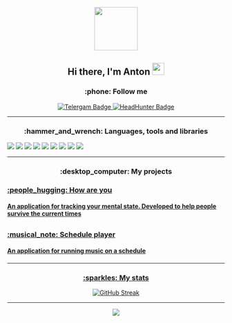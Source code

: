 
<div id="header" align="center">
  <img src="https://media.giphy.com/media/llarwdtFqG63IlqUR1/giphy.gif" width="100"/>
  <h2>Hi there, I'm Anton
  <img src="https://github.com/blackcater/blackcater/raw/main/images/Hi.gif" height="28"/></h2>
</div>


<div id="badges" align="center">
<h3  align="center">:phone: Follow me </h3>
  <a href="https://t.me/antuere">
   <img src="https://img.shields.io/badge/Telergam-blue?style=for-the-badge&logo=telegram&logoColor=white" alt="Telergam Badge"/>
  </a>
  <a href="https://rostov.hh.ru/resume/580e4db8ff0b5d83f00039ed1f58534e513653">
  <img src="https://img.shields.io/badge/HeadHunter-red?style=for-the-badge&logo=Hack Club&logoColor=white" alt="HeadHunter Badge"/>
  </a>
</div>

---

<h3  align="center">:hammer_and_wrench: Languages, tools and libraries </h3>
<div id="tools">
 <img src="https://img.shields.io/badge/Kotlin-8A2BE2?style=for-the-badge&logo=Kotlin&logoColor=white"/>
 <img src="https://img.shields.io/badge/Java-FF8C00?style=for-the-badge&logo=Java&logoColor=white"/>
 <img src= "https://img.shields.io/badge/sqlite-%2307405e.svg?style=for-the-badge&logo=sqlite&logoColor=white"/>
 <img src="https://img.shields.io/badge/Android Studio-green?style=for-the-badge&logo=Android studio&logoColor=white"/>
 <img src="https://img.shields.io/badge/Room-778899?style=for-the-badge&logo=Conventional Commits&logoColor=white"/>
 <img src="https://img.shields.io/badge/Retrofit-778899?style=for-the-badge&logo=Conventional Commits&logoColor=white"/>
 <img src="https://img.shields.io/badge/Hilt-778899?style=for-the-badge&logo=Conventional Commits&logoColor=white"/>
 <img src="https://img.shields.io/badge/Glide-778899?style=for-the-badge&logo=Conventional Commits&logoColor=white"/>
 <img src="https://img.shields.io/badge/ExoPlayer-778899?style=for-the-badge&logo=Conventional Commits&logoColor=white"/>
</div>


---

 <h3  align="center">:desktop_computer: My projects </h3>
  <h3>
   <a href="https://github.com/antuere/HowAreYou"/>
   :people_hugging: How are you
  </h3>
  <h4>An application for tracking your mental state. Developed to help people survive the current times</h4>
  
<h2/>

 <h3>
   <a href="https://github.com/antuere/MusicApp"/>
  :musical_note: Schedule player
  </h3>
  <h4>An application for running music on a schedule</h4>
  
<h4/>
  
---
<h3  align="center">:sparkles: My stats </h3>
<div id="stats" align="center">

[![GitHub Streak](http://github-readme-streak-stats.herokuapp.com?user=antuere&border_radius=45)](https://git.io/streak-stats)

</div>

---

<div id="love" align = "center">
 <img src="https://img.shields.io/badge/Developing with love-red?style=for-the-badge&logo=GitHub Sponsors&logoColor=white"/>
</div>


